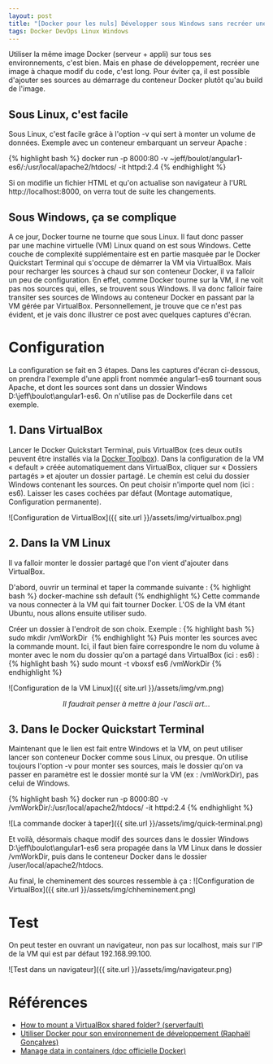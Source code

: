 ```yaml
---
layout: post
title: "[Docker pour les nuls] Développer sous Windows sans recréer une image à chaque modif"
tags: Docker DevOps Linux Windows
---
```

Utiliser la même image Docker (serveur + appli) sur tous ses environnements, c'est bien. 
Mais en phase de développement, recréer une image à chaque modif du code, c'est long. 
Pour éviter ça, il est possible d'ajouter ses sources au démarrage du conteneur Docker plutôt qu'au build de l'image. 

## Sous Linux, c'est facile

Sous Linux, c'est facile grâce à l'option -v qui sert à monter un volume de données. 
Exemple avec un conteneur embarquant un serveur Apache :

{% highlight bash %}
docker run -p 8000:80 -v ~jeff/boulot/angular1-es6/:/usr/local/apache2/htdocs/ -it httpd:2.4
{% endhighlight %}

Si on modifie un fichier HTML et qu'on actualise son navigateur à l'URL http://localhost:8000, on verra tout de suite les changements.

## Sous Windows, ça se complique

A ce jour, Docker tourne ne tourne que sous Linux. Il faut donc passer par une machine virtuelle (VM) Linux quand on est sous Windows. 
Cette couche de complexité supplémentaire est en partie masquée par le Docker Quickstart Terminal 
qui s'occupe de démarrer la VM via VirtualBox. 
Mais pour recharger les sources à chaud sur son conteneur Docker, il va falloir un peu de configuration. 
En effet, comme Docker tourne sur la VM, il ne voit pas nos sources qui, elles, se trouvent sous Windows. 
Il va donc falloir faire transiter ses sources de Windows au conteneur Docker en passant par la VM gérée par VirtualBox. 
Personnellement, je trouve que ce n'est pas évident, et je vais donc illustrer ce post avec quelques captures d'écran.

# Configuration

La configuration se fait en 3 étapes. Dans les captures d'écran ci-dessous, 
on prendra l'exemple d'une appli front nommée angular1-es6 tournant sous Apache, 
et dont les sources sont dans un dossier Windows D:\jeff\boulot\angular1-es6. On n'utilise pas de Dockerfile dans cet exemple.

## 1. Dans VirtualBox

Lancer le Docker Quickstart Terminal, puis VirtualBox (ces deux outils peuvent être installés via la [Docker Toolbox](https://www.docker.com/products/docker-toolbox)). 
Dans la configuration de la VM « default » créée automatiquement dans VirtualBox, cliquer sur « Dossiers partagés » et ajouter un dossier partagé. 
Le chemin est celui du dossier Windows contenant les sources. On peut choisir n'importe quel nom (ici : es6).
Laisser les cases cochées par défaut (Montage automatique, Configuration permanente).

![Configuration de VirtualBox]({{ site.url }}/assets/img/virtualbox.png)

## 2. Dans la VM Linux

Il va falloir monter le dossier partagé que l'on vient d'ajouter dans VirtualBox. 

D'abord, ouvrir un terminal et taper la commande suivante : 
{% highlight bash %}
docker-machine ssh default
{% endhighlight %}
Cette commande va nous connecter à la VM qui fait tourner Docker. L'OS de la VM étant Ubuntu, nous allons ensuite utiliser sudo.

Créer un dossier à l'endroit de son choix. Exemple :
{% highlight bash %}
sudo mkdir /vmWorkDir 
{% endhighlight %}
Puis monter les sources avec la commande mount. Ici, il faut bien faire correspondre le nom du volume à monter avec le nom du dossier qu'on a partagé dans VirtualBox (ici : es6) : 
{% highlight bash %}
sudo mount -t vboxsf es6 /vmWorkDir
{% endhighlight %}


![Configuration de la VM Linux]({{ site.url }}/assets/img/vm.png)
<center><i>Il faudrait penser à mettre à jour l'ascii art...</i></center>

## 3. Dans le Docker Quickstart Terminal
Maintenant que le lien est fait entre Windows et la VM, on peut utiliser lancer son conteneur Docker comme sous Linux, ou presque. 
On utilise toujours l'option -v pour monter ses sources, mais le dossier qu'on va passer en paramètre est le dossier monté sur la VM (ex : /vmWorkDir), pas celui de Windows.

{% highlight bash %}
docker run -p 8000:80 -v /vmWorkDir/:/usr/local/apache2/htdocs/ -it httpd:2.4
{% endhighlight %}

![La commande docker à taper]({{ site.url }}/assets/img/quick-terminal.png)

Et voilà, désormais chaque modif des sources dans le dossier Windows D:\jeff\boulot\angular1-es6 sera propagée dans la VM Linux dans le dossier /vmWorkDir, 
puis dans le conteneur Docker dans le dossier /user/local/apache2/htdocs. 

Au final, le cheminement des sources ressemble à ça : 
![Configuration de VirtualBox]({{ site.url }}/assets/img/chheminement.png)

# Test

On peut tester en ouvrant un navigateur, non pas sur localhost, mais sur l'IP de la VM qui est par défaut 192.168.99.100.

![Test dans un navigateur]({{ site.url }}/assets/img/navigateur.png)

# Références

* [How to mount a VirtualBox shared folder? (serverfault)](http://serverfault.com/questions/674974/how-to-mount-a-virtualbox-shared-folder)
* [Utiliser Docker pour son environnement de développement (Raphaël Gonçalves)](http://www.raphael-goncalves.fr/blog/utiliser-docker-pour-son-environnement-de-developpement)
* [Manage data in containers (doc officielle Docker)](https://docs.docker.com/engine/userguide/containers/dockervolumes/)
